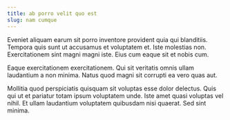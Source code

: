 ```yaml
---
title: ab porro velit quo est
slug: nam cumque
---
```


Eveniet aliquam earum sit porro inventore provident quia qui blanditiis. Tempora quis sunt ut accusamus et voluptatem et. Iste molestias non. Exercitationem sint magni magni iste. Eius cum eaque sit et nobis cum.

Eaque exercitationem exercitationem. Qui sit veritatis omnis ullam laudantium a non minima. Natus quod magni sit corrupti ea vero quas aut.

Mollitia quod perspiciatis quisquam sit voluptas esse dolor delectus. Quis qui ut et pariatur totam ipsum voluptatem unde. Iste amet quasi voluptas vel nihil. Et ullam laudantium voluptatem quibusdam nisi quaerat. Sed sint minima.

